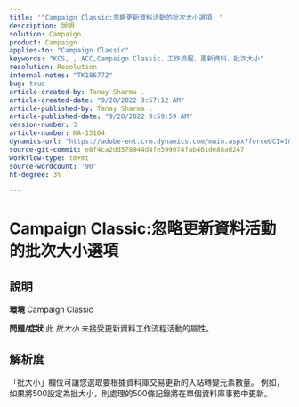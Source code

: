 ```yaml
---
title: '"Campaign Classic:忽略更新資料活動的批次大小選項」'
description: 說明
solution: Campaign
product: Campaign
applies-to: "Campaign Classic"
keywords: "KCS, , ACC,Campaign Classic，工作流程，更新資料，批次大小"
resolution: Resolution
internal-notes: "TK186772"
bug: true
article-created-by: Tanay Sharma .
article-created-date: "9/20/2022 9:57:12 AM"
article-published-by: Tanay Sharma .
article-published-date: "9/20/2022 9:59:59 AM"
version-number: 3
article-number: KA-15164
dynamics-url: "https://adobe-ent.crm.dynamics.com/main.aspx?forceUCI=1&pagetype=entityrecord&etn=knowledgearticle&id=e9123394-ca38-ed11-9db1-002248086735"
source-git-commit: e8f4ca2dd578944d4fe399074fab461de88ad247
workflow-type: tm+mt
source-wordcount: '90'
ht-degree: 3%

---
```


# Campaign Classic:忽略更新資料活動的批次大小選項

## 說明

<b>環境</b>
Campaign Classic


<b>問題/症狀</b>
此 *批大小* 未接受更新資料工作流程活動的屬性。




## 解析度


「批大小」欄位可讓您選取要根據資料庫交易更新的入站轉變元素數量。 例如，如果將500設定為批大小，則處理的500條記錄將在單個資料庫事務中更新。


